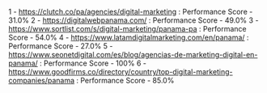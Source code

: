 1 - https://clutch.co/pa/agencies/digital-marketing : Performance Score - 31.0%
2 - https://digitalwebpanama.com/ : Performance Score - 49.0%
3 - https://www.sortlist.com/s/digital-marketing/panama-pa : Performance Score - 54.0%
4 - https://www.latamdigitalmarketing.com/en/panama/ : Performance Score - 27.0%
5 - https://www.seonetdigital.com/es/blog/agencias-de-marketing-digital-en-panama/ : Performance Score - 100%
6 - https://www.goodfirms.co/directory/country/top-digital-marketing-companies/panama : Performance Score - 85.0%